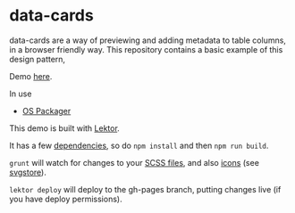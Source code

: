 # data-cards

data-cards are a way of previewing and adding metadata to table columns, in a browser friendly way. This repository contains a basic example of this design pattern,

Demo [here](http://p.smth.uk/data-cards/).

In use
- [OS Packager](http://p.smth.uk/os-mockup-packager/packager/describe-data/)

This demo is built with [Lektor](https://www.getlektor.com/).

It has a few [dependencies](package.json), so do `npm install` and then `npm run build`.

`grunt` will watch for changes to your [SCSS files](assets/scss), and also [icons](assets/icons) (see [svgstore](https://github.com/FWeinb/grunt-svgstore)).

`lektor deploy` will deploy to the gh-pages branch, putting changes live (if you have deploy permissions).
